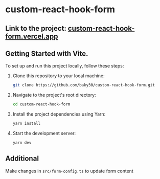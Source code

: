 # custom-react-hook-form
## Link to the project: [custom-react-hook-form.vercel.app](https://custom-react-hook-form.vercel.app/)


## Getting Started with Vite.

To set up and run this project locally, follow these steps:

1. Clone this repository to your local machine:

   ```bash
   git clone https://github.com/baky30/custom-react-hook-form.git
   ```
2. Navigate to the project's root directory:
    ```bash
    cd custom-react-hook-form
    ```
3. Install the project dependencies using Yarn:
    ```bash
    yarn install
    ```
4. Start the development server:
    ```bash
    yarn dev
    ```
 ## Additional
Make changes in ``src/form-config.ts`` to update form content
